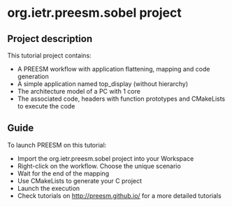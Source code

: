 # org.ietr.preesm.sobel project
## Project description 

This tutorial project contains:

* A PREESM workflow with application flattening, mapping and code generation
* A simple application named top_display (without hierarchy)
* The architecture model of a PC with 1 core
* The associated code, headers with function prototypes and CMakeLists to execute the code

## Guide
To launch PREESM on this tutorial:

* Import the org.ietr.preesm.sobel project into your Workspace
* Right-click on the workflow. Choose the unique scenario
* Wait for the end of the mapping
* Use CMakeLists to generate your C project
* Launch the execution
* Check tutorials on http://preesm.github.io/ for a more detailed tutorials
